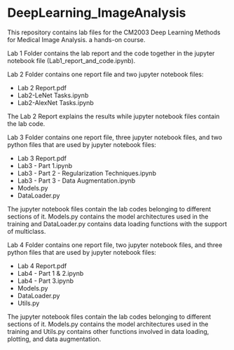 # DeepLearning_ImageAnalysis
 
 
This repository contains lab files for the CM2003 Deep Learning Methods for Medical Image Analysis. a hands-on course.
 
 
Lab 1 Folder contains the lab report and the code together in the jupyter notebook file (Lab1_report_and_code.ipynb).
 
Lab 2 Folder contains one report file and two jupyter notebook files:

- Lab 2 Report.pdf 
- Lab2-LeNet Tasks.ipynb
- Lab2-AlexNet Tasks.ipynb

The Lab 2 Report explains the results while jupyter notebook files contain the lab code.
 
Lab 3 Folder contains one report file, three jupyter notebook files, and two python files that are used by jupyter notebook files:
 
- Lab 3 Report.pdf
- Lab3 - Part 1.ipynb 
- Lab3 - Part 2 - Regularization Techniques.ipynb
- Lab3 - Part 3 - Data Augmentation.ipynb
- Models.py
- DataLoader.py

The jupyter notebook files contain the lab codes belonging to different sections of it. Models.py contains the model architectures used in the training and DataLoader.py contains data loading functions with the support of multiclass.

Lab 4 Folder contains one report file, two jupyter notebook files, and three python files that are used by jupyter notebook files:

- Lab 4 Report.pdf
- Lab4 - Part 1 & 2.ipynb 
- Lab4 - Part 3.ipynb
- Models.py
- DataLoader.py
- Utils.py

The jupyter notebook files contain the lab codes belonging to different sections of it. Models.py contains the model architectures used in the training and Utils.py contains other functions involved in data loading, plotting, and data augmentation.